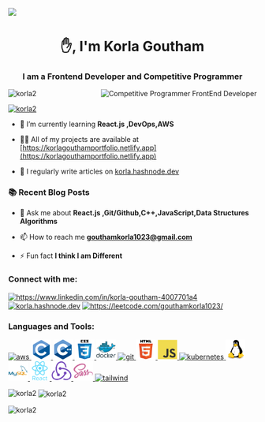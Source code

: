 
![](https://i.gifer.com/2I9A.gif)

<h1 align="center"> ✋, I'm Korla Goutham</h1>
<h3 align="center">I am a Frontend Developer and Competitive Programmer</h3>
<img alt="Competitive Programmer FrontEnd Developer" align="right" src="https://c.tenor.com/ekdXKJ7tpNkAAAAS/code.gif"/>
<p align="left"> <img src="https://komarev.com/ghpvc/?username=korla2&label=Profile%20views&color=0e75b6&style=flat" alt="korla2" /> </p>

<p align="left"> <a href="https://github.com/ryo-ma/github-profile-trophy"><img src="https://github-profile-trophy.vercel.app/?username=korla2" alt="korla2" /></a> </p>

- 🌱 I’m currently learning **React.js ,DevOps,AWS**

- 👨‍💻 All of my projects are available at [https://korlagouthamportfolio.netlify.app](https://korlagouthamportfolio.netlify.app)

- 📝 I regularly write articles on [korla.hashnode.dev](korla.hashnode.dev)

### :books: Recent Blog Posts
<!-- BLOGPOSTS :START
BLOGPOSTS :END -->
- 💬 Ask me about **React.js ,Git/Github,C++,JavaScript,Data Structures Algorithms**

- 📫 How to reach me **gouthamkorla1023@gmail.com**

- ⚡ Fun fact **I think I am Different**

<h3 align="left">Connect with me:</h3>
<p align="left">
<a href="https://linkedin.com/in/https://www.linkedin.com/in/korla-goutham-4007701a4" target="blank"><img align="center" src="https://raw.githubusercontent.com/rahuldkjain/github-profile-readme-generator/master/src/images/icons/Social/linked-in-alt.svg" alt="https://www.linkedin.com/in/korla-goutham-4007701a4" height="30" width="40" /></a>
<a href="https://hashnode.com/korla.hashnode.dev" target="blank"><img align="center" src="https://raw.githubusercontent.com/rahuldkjain/github-profile-readme-generator/master/src/images/icons/Social/hashnode.svg" alt="korla.hashnode.dev" height="30" width="40" /></a>
<a href="https://www.leetcode.com/https://leetcode.com/gouthamkorla1023/" target="blank"><img align="center" src="https://raw.githubusercontent.com/rahuldkjain/github-profile-readme-generator/master/src/images/icons/Social/leet-code.svg" alt="https://leetcode.com/gouthamkorla1023/" height="30" width="40" /></a>
</p>

<h3 align="left">Languages and Tools:</h3>
<p align="left"> <a href="https://aws.amazon.com" target="_blank" rel="noreferrer"> <img src="https://www.vectorlogo.zone/util/preview.html?image=/logos/amazon_aws/amazon_aws-ar21.svg" alt="aws" width="40" height="40"/> </a> <a href="https://www.cprogramming.com/" target="_blank" rel="noreferrer"> <img src="https://raw.githubusercontent.com/devicons/devicon/master/icons/c/c-original.svg" alt="c" width="40" height="40"/> </a> <a href="https://www.w3schools.com/cpp/" target="_blank" rel="noreferrer"> <img src="https://raw.githubusercontent.com/devicons/devicon/master/icons/cplusplus/cplusplus-original.svg" alt="cplusplus" width="40" height="40"/> </a> <a href="https://www.w3schools.com/css/" target="_blank" rel="noreferrer"> <img src="https://raw.githubusercontent.com/devicons/devicon/master/icons/css3/css3-original-wordmark.svg" alt="css3" width="40" height="40"/> </a> <a href="https://www.docker.com/" target="_blank" rel="noreferrer"> <img src="https://raw.githubusercontent.com/devicons/devicon/master/icons/docker/docker-original-wordmark.svg" alt="docker" width="40" height="40"/> </a>  <a href="https://git-scm.com/" target="_blank" rel="noreferrer"> <img src="https://www.vectorlogo.zone/logos/git-scm/git-scm-icon.svg" alt="git" width="40" height="40"/> </a> <a href="https://www.w3.org/html/" target="_blank" rel="noreferrer"> <img src="https://raw.githubusercontent.com/devicons/devicon/master/icons/html5/html5-original-wordmark.svg" alt="html5" width="40" height="40"/> </a> <a href="https://developer.mozilla.org/en-US/docs/Web/JavaScript" target="_blank" rel="noreferrer"> <img src="https://raw.githubusercontent.com/devicons/devicon/master/icons/javascript/javascript-original.svg" alt="javascript" width="40" height="40"/> </a> <a href="https://kubernetes.io" target="_blank" rel="noreferrer"> <img src="https://www.vectorlogo.zone/logos/kubernetes/kubernetes-icon.svg" alt="kubernetes" width="40" height="40"/> </a> <a href="https://www.linux.org/" target="_blank" rel="noreferrer"> <img src="https://raw.githubusercontent.com/devicons/devicon/master/icons/linux/linux-original.svg" alt="linux" width="40" height="40"/> </a> <a href="https://www.mysql.com/" target="_blank" rel="noreferrer"> <img src="https://raw.githubusercontent.com/devicons/devicon/master/icons/mysql/mysql-original-wordmark.svg" alt="mysql" width="40" height="40"/> </a> <a href="https://reactjs.org/" target="_blank" rel="noreferrer"> <img src="https://raw.githubusercontent.com/devicons/devicon/master/icons/react/react-original-wordmark.svg" alt="react" width="40" height="40"/> </a> <a href="https://redux.js.org" target="_blank" rel="noreferrer"> <img src="https://raw.githubusercontent.com/devicons/devicon/master/icons/redux/redux-original.svg" alt="redux" width="40" height="40"/> </a> <a href="https://sass-lang.com" target="_blank" rel="noreferrer"> <img src="https://raw.githubusercontent.com/devicons/devicon/master/icons/sass/sass-original.svg" alt="sass" width="40" height="40"/> </a> <a href="https://tailwindcss.com/" target="_blank" rel="noreferrer"> <img src="https://www.vectorlogo.zone/logos/tailwindcss/tailwindcss-icon.svg" alt="tailwind" width="40" height="40"/> </a> </p>

<p><img align="left" src="https://github-readme-stats.vercel.app/api/top-langs?username=korla2&show_icons=true&locale=en&layout=compact" alt="korla2" /></p>

<p>&nbsp;<img align="center" src="https://github-readme-stats.vercel.app/api?username=korla2&show_icons=true&locale=en" alt="korla2" /></p>

<p><img align="center" src="https://github-readme-streak-stats.herokuapp.com/?user=korla2&" alt="korla2" /></p>
